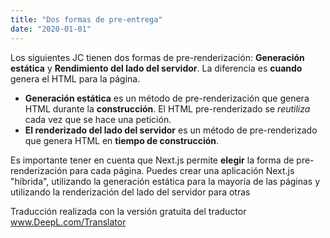 ```yaml
---
title: "Dos formas de pre-entrega"
date: "2020-01-01"
---
```


Los siguientes JC tienen dos formas de pre-renderización: **Generación estática** y **Rendimiento del lado del servidor**. La diferencia es **cuando** genera el HTML para la página.

- **Generación estática** es un método de pre-renderización que genera HTML durante la **construcción**. El HTML pre-renderizado se _reutiliza_ cada vez que se hace una petición.
- **El renderizado del lado del servidor** es un método de pre-renderizado que genera HTML en **tiempo de construcción**.

Es importante tener en cuenta que Next.js permite **elegir** la forma de pre-renderización para cada página. Puedes crear una aplicación Next.js "híbrida", utilizando la generación estática para la mayoría de las páginas y utilizando la renderización del lado del servidor para otras

Traducción realizada con la versión gratuita del traductor www.DeepL.com/Translator
